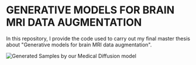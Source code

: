 # GENERATIVE MODELS FOR BRAIN MRI DATA AUGMENTATION

In this repository, I provide the code used to carry out my final master thesis about "Generative models for brain MRI data augmentation".

![Generated Samples by our Medical Diffusion model](assets/generated_samples.gif)
